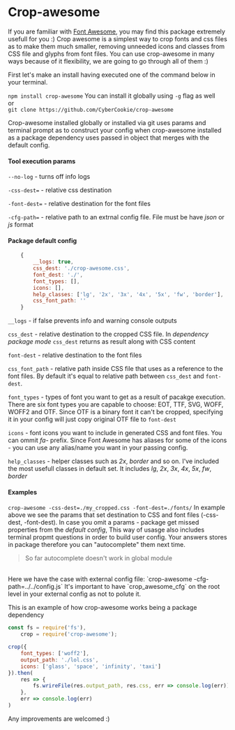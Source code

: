 # Crop-awesome
If you are familiar with [Font Awesome](http://fontawesome.io/), you may find this package extremely usefull for you :) Crop awesome is a simplest way to crop fonts and css files as to make them much smaller, removing unneeded icons and classes from CSS file and glyphs from font files. You can  use crop-awesome in many ways because of it flexibility, we are going to go through all of them :)

First let's make an install having executed one of the command below in your terminal.

`npm install crop-awesome` You can install it globally using `-g` flag as well</br>
or</br>
`git clone https://github.com/CyberCookie/crop-awesome`</br>

Crop-awesome installed globally or installed via git uses params and terminal prompt as to construct your config when crop-awesome installed as a package dependency uses passed in object that merges with the default config.
#### Tool execution params

`--no-log` - turns off info logs

`-css-dest=` - relative css destination

`-font-dest=` - relative destination for the font files

`-cfg-path=` - relative path to an extrnal config file. File must be have _json_ or _js_ format

#### Package default config
```js
    {
        __logs: true,
        css_dest: './crop-awesome.css',
        font_dest: './',
        font_types: [],
        icons: [],
        help_classes: ['lg', '2x', '3x', '4x', '5x', 'fw', 'border'],
        css_font_path: ''
    }
```

`__logs` - if false prevents info and warning console outputs

`css_dest` - relative destination to the cropped CSS file. In _dependency package mode_ `css_dest` returns as result along with CSS content 

`font-dest` - relative destination to the font files

`css_font_path` - relative path inside CSS file that uses as a reference to the font files. By default it's equal to relative path between `css_dest` and `font-dest`.

`font_types` - types of font you want to get as a result of pacakge execution. There are six font types you are capable to choose: EOT, TTF, SVG, WOFF, WOFF2 and OTF. Since OTF is a binary font it can't be cropped, specifying it in your config will just copy original OTF file to `font-dest`

`icons` - font icons you want to include in generated CSS and font files. You can ommit _fa-_ prefix. Since Font Awesome has aliases for some of the icons - you can use any alias/name you want in your passing config.

`help_classes` - helper classes such as _2x_, _border_ and so on. I've included the most usefull classes in default set. It includes _lg_, _2x_, _3x_, _4x_, _5x_, _fw_, _border_

#### Examples
`crop-awesome -css-dest=./my_cropped.css -font-dest=./fonts/`
In example above we see the params that set destination to CSS and font files (-css-dest, -font-dest).
In case you omit a params - package get missed properties from the _default config_,
This way of usasge also includes terminal propmt questions in order to build user config. Your answers stores in package therefore you can "autocomplete" them next time.
> So far autocomplete doesn't work in global module

</br>
Here we have the case with external config file:
`crop-awesome -cfg-path=../../config.js`
It's important to have `crop_awesome_cfg` on the root level in your external config as not to polute it.

This is an example of how crop-awesome works being a package dependency
```javascript
const fs = require('fs'),
    crop = require('crop-awesome');

crop({
    font_types: ['woff2'],
    output_path: './lol.css',
    icons: ['glass', 'space', 'infinity', 'taxi']
}).then(
    res => {
        fs.wrireFile(res.output_path, res.css, err => console.log(err))
    },
    err => console.log(err)
)
```

Any improvements are welcomed :)
